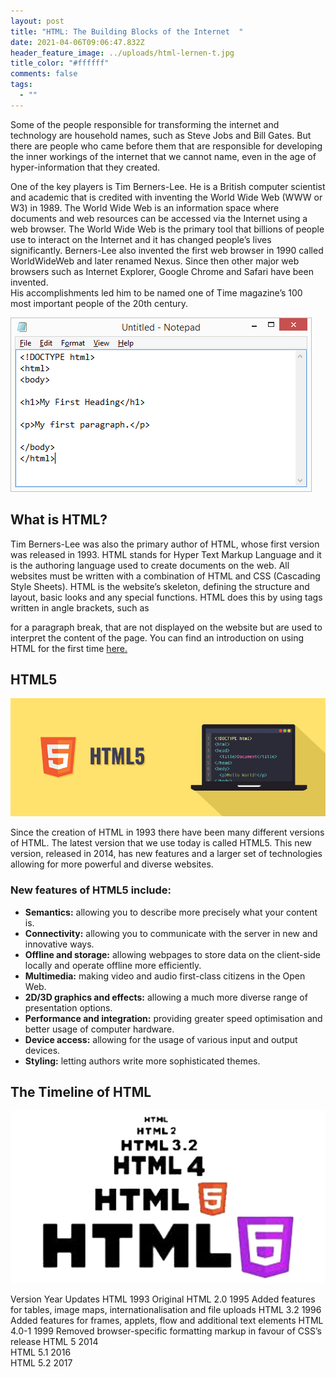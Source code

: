 ```yaml
---
layout: post
title: "HTML: The Building Blocks of the Internet  "
date: 2021-04-06T09:06:47.832Z
header_feature_image: ../uploads/html-lernen-t.jpg
title_color: "#ffffff"
comments: false
tags:
  - ""
---
```

Some of the people responsible for transforming the internet and technology are household names, such as Steve Jobs and Bill Gates. But there are people who came before them that are responsible for developing the inner workings of the internet that we cannot name, even in the age of hyper-information that they created. 

One of the key players is Tim Berners-Lee. He is a British computer scientist and academic that is credited with inventing the World Wide Web (WWW or W3) in 1989. 
The World Wide Web is an information space where documents and web resources can be accessed via the Internet using a web browser. The World Wide Web is the primary tool that billions of people use to interact on the Internet and it has changed people’s lives significantly. 
Berners-Lee also invented the first web browser in 1990 called WorldWideWeb and later renamed Nexus. Since then other major web browsers such as Internet Explorer, Google Chrome and Safari have been invented.\
His accomplishments led him to be named one of Time magazine’s 100 most important people of the 20th century. 

![](../uploads/img_notepad.png)

## What is HTML?

Tim Berners-Lee was also the primary author of HTML, whose first version was released in 1993. HTML stands for Hyper Text Markup Language and it is the authoring language used to create documents on the web. All websites must be written with a combination of HTML and CSS (Cascading Style Sheets). HTML is the website’s skeleton, defining the structure and layout, basic looks and any special functions. HTML does this by using tags written in angle brackets, such as <p> for a paragraph break, that are not displayed on the website but are used to interpret the content of the page. 
You can find an introduction on using HTML for the first time [here. ](https://www.w3schools.com/html/)

## HTML5

![HTML5 Title on yellow background ](../uploads/html-illustration.png)

Since the creation of HTML in 1993 there have been many different versions of HTML. The latest version that we use today is called HTML5. This new version, released in 2014, has new features and a larger set of technologies allowing for more powerful and diverse websites. 

### New features of HTML5 include: 

* **Semantics:** allowing you to describe more precisely what your content is.
* **Connectivity:** allowing you to communicate with the server in new and innovative ways.
* **Offline and storage:** allowing webpages to store data on the client-side locally and operate offline more efficiently.
* **Multimedia:** making video and audio first-class citizens in the Open Web.
* **2D/3D graphics and effects:** allowing a much more diverse range of presentation options.
* **Performance and integration:** providing greater speed optimisation and better usage of computer hardware.
* **Device access:** allowing for the usage of various input and output devices.
* **Styling:** letting authors write more sophisticated themes.



## The Timeline of HTML

![](../uploads/html-versions.jpg)

Version 	        Year 	             Updates 
HTML	        1993	Original 
HTML 2.0	1995	Added features for tables, image maps, internationalisation and file uploads 
HTML 3.2	1996	Added features for frames, applets, flow and additional text elements 
HTML 4.0-1	1999	Removed browser-specific formatting markup in favour of CSS’s release 
HTML 5	        2014	
HTML 5.1	        2016	
HTML 5.2	2017